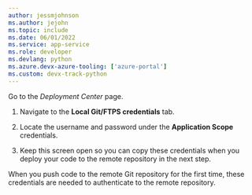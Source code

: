```yaml
---
author: jessmjohnson
ms.author: jejohn
ms.topic: include
ms.date: 06/01/2022
ms.service: app-service
ms.role: developer
ms.devlang: python
ms.azure.devx-azure-tooling: ['azure-portal']
ms.custom: devx-track-python
---
```


Go to the *Deployment Center* page.

1. Navigate to the **Local Git/FTPS credentials** tab.

1. Locate the username and password under the **Application Scope** credentials.

1. Keep this screen open so you can copy these credentials when you deploy your code to the remote repository in the next step.

When you push code to the remote Git repository for the first time, these credentials are needed to authenticate to the remote repository.
